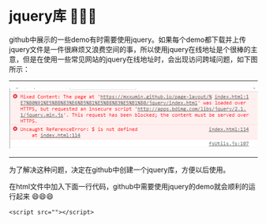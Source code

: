# jquery库 :bank::bank::bank:

github中展示的一些demo有时需要使用jquery。如果每个demo都下载并上传jquery文件是一件很麻烦又浪费空间的事，所以使用jquery在线地址是个很棒的主意，但是在使用一些常见网站的jquery在线地址时，会出现访问跨域问题，如下图所示：
***
![](img/error.png)
***
为了解决这种问题，决定在github中创建一个jquery库，方便以后使用。

在html文件中加入下面一行代码，github中需要使用jquery的demo就会顺利的运行起来 :smile::smile::smile:

```
<script src=""></script>
```
